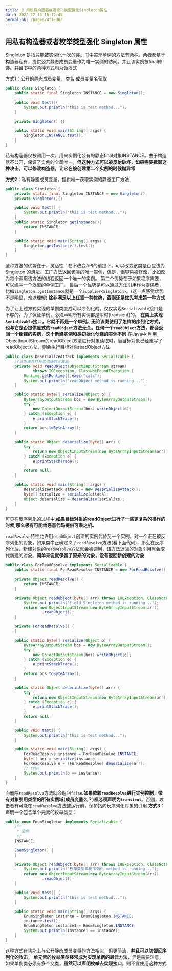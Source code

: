 ```yaml
---
title: 3.用私有构造器或者枚举类型强化Singleton属性
date: 2022-12-16 15:12:45
permalink: /pages/4f7ed6/
---
```


## 用私有构造器或者枚举类型强化 Singleton 属性
Singleton 是指只能被实例化一次的类。书中实现单例的方法有两种。两者都基于构造器私有，提供公共静态成员变量作为唯一实例的访问。并且该实例被final修饰。并且书中的两种方式均为饿汉式

方式1：公开的静态成员变量，类名.成员变量名获取
```java
public class Singleton {
    public static final Singleton INSTANCE = new Singleton();

    public void test(){
        System.out.println("this is test method...");
    }
	
	private Singleton() {}

    public static void main(String[] args) {
        Singleton.INSTANCE.test();
    }
}
```
私有构造器仅被调用一次，用来实例化公有的静态final对象INSTANCE。由于构造器不公开，保证了实例的全局唯一。**但这种方式可以被反射破坏，如果需要抵御这种攻击，可以修改构造器，让它在被创建第二个实例的时候抛异常**

**方式2**：私有静态成员变量，提供唯一获取实例的静态工厂方法
```java
public class Singleton {
    private static final Singleton INSTANCE = new Singleton();
    private Singleton(){}

    public void test() {
        System.out.println("this is test method...");
    }
    public static Singleton getInstance(){
        return INSTANCE;
    }

    public static void main(String[] args) {
        Singleton.getInstance().test();
    }
}
```
这种方法的优势在于，灵活性：在不改变API的前提下，可以改变该类是否应该为 Singleton 的想法。工厂方法返回该类的唯一实例，但是，很容易被修改，比如改为每个调用该方法的线程返回一个唯一的实例。
第二个优势在于如果程序需要，可以编写一个泛型的单例工厂。
最后一个优势是可以通过方法引用作为提供者，比如`Singleton::getInstance`就是一个`Supplier<Singleton>`。(这一点感觉优势不是明显，难以理解)
**除非满足以上任意一种优势，否则还是优先考虑第一种方式**

为了让上述方式实现的单例类变成可以序列化的。仅仅实现`Serializable`接口是不够的。为了保证单例，必须声明所有实例都是瞬时(transient)的。
**在类上实现`Serializable`接口，它就不再是一个单例。无论该类使用了怎样的序列化方式，也与它是否提供显式的`readObject`方法无关。任何一个`readObject`方法，都会返回一个新建的实例，这个新建实例和类初始化创建的实例不同**
在Java中,利用ObjectInputStream的readObject方法进行对象读取时，当目标对象已经重写了readObject方法，则会执行目标对象readObject方法
```java
public class DeserializeAttack implements Serializable {
    //该方法会打开您电脑的计算器
    private void readObject(ObjectInputStream stream)
            throws IOException, ClassNotFoundException {
        Runtime.getRuntime().exec("calc");
        System.out.println("readObject method is running...");
    }

    public static byte[] serialize(Object o) {
        ByteArrayOutputStream bos = new ByteArrayOutputStream();
        try {
            new ObjectOutputStream(bos).writeObject(o);
        } catch (Exception e) {
            e.printStackTrace();
        }
        return bos.toByteArray();
    }

    public static Object deserialize(byte[] arr) {
        try {
            return new ObjectInputStream(new ByteArrayInputStream(arr)).readObject();
        } catch (Exception e) {
            e.printStackTrace();
        }
        return null;
    }

    public static void main(String[] args) {
        DeserializeAttack attack = new DeserializeAttack();
        byte[] serialize = serialize(attack);
        Object deserialize = deserialize(serialize);
    }
}
```
可见在反序列化的过程中,**如果目标对象的readObject进行了一些更复杂的操作的时候,那么极有可能给恶意代码提供可乘之机。**

`readResolve`特性允许用`readObject`创建的实例代替另一个实例。对一个正在被反序列化的对象，如果类中正确定义了`readResolve`方法(看下面代码)，那么在反序列化后，新建对象的`readResolve`方法就会被调用，该方法返回的对象引用就会取代新建的对象。**简单来说就保留了原来的对象，没有返回新创建的对象**
```java
public class ForReadResolve implements Serializable {
    public static final ForReadResolve INSTANCE = new ForReadResolve();

    private Object readResolve() {
        return INSTANCE;
    }

    private Object readObject(byte[] arr) throws IOException, ClassNotFoundException {
        System.out.println("field Singleton method is running...");
        return new ObjectInputStream(new ByteArrayInputStream(arr))
                .readObject();
    }

    private ForReadResolve() {
    }

    public static byte[] serialize(Object o) {
        ByteArrayOutputStream bos = new ByteArrayOutputStream();
        try {
            new ObjectOutputStream(bos).writeObject(o);
        } catch (Exception e) {
            e.printStackTrace();
        }
        return bos.toByteArray();
    }

    public static Object deserialize(byte[] arr) {
        try {
            return new ObjectInputStream(new ByteArrayInputStream(arr)).readObject();
        } catch (Exception e) {
            e.printStackTrace();
        }
        return null;
    }

    public void test() {
        System.out.println("this is test method...");
    }

    public static void main(String[] args) {
        ForReadResolve instance = ForReadResolve.INSTANCE;
        byte[] arr = serialize(instance);
        ForReadResolve o = (ForReadResolve) deserialize(arr);
        // true
        System.out.println(o == instance);
    }
}
```
而删除`readResolve`方法就会返回`false`.**如果依赖`readResolve`进行实例控制，带有对象引用类型的所有实例域(成员变量么？)都必须声明为`transient`**。否则，攻击者有可能在`readResolve`方法被运行前，保护指向反序列化对象的引用
**方式3**：声明一个包含单个元素的枚举类型：
```java
public enum EnumSingleton implements Serializable {
    /**
     * 实例
     */
    INSTANCE;

    EnumSingleton() {
    }

    private Object readObject(byte[] arr) throws IOException, ClassNotFoundException {
        System.out.println("枚举类型单例序列化 method is running...");
        return new ObjectInputStream(new ByteArrayInputStream(arr))
                .readObject();
    }

    public void test() {
        System.out.println("this is test method...");
    }

    public static void main(String[] args) {
        EnumSingleton instance = EnumSingleton.INSTANCE;
        instance.test();
        EnumSingleton instance1 = EnumSingleton.INSTANCE;
        System.out.println(instance1 == instance);
    }
}
```
这种方式在功能上与公开静态成员变量的方法相似，但更简洁，**并且可以防御反序列化的攻击**。
**单元素的枚举类型经常成为实现单例的最佳方法**，但是需要注意，如果单例类必须有多个父类，**虽然可以声明枚举去实现接口**，则不宜使用这种方式
